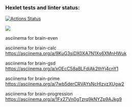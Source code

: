 ### Hexlet tests and linter status:
[![Actions Status](https://github.com/Meetyouafter/frontend-project-lvl1/workflows/hexlet-check/badge.svg)](https://github.com/Meetyouafter/frontend-project-lvl1/actions)

<a href="https://codeclimate.com/github/Meetyouafter/frontend-project-lvl1/maintainability"><img src="https://api.codeclimate.com/v1/badges/6ec66220f3b2c01bb4da/maintainability" /></a>

asciinema for brain-even
<asciinema-player src="https://asciinema.org/a/t3f0gl7gRMKWAziOMzb3W7MMg" poster="npt:2:34"></asciinema-player>

asciinema for brain-calc
https://asciinema.org/a/9KuG3siDX0XA7N1Xs6XMnHWuk

asciinema for brain-gsd
https://asciinema.org/a/xOEcC58aBLFdiAk2thYj4cnY1

asciinema for brain-prime
https://asciinema.org/a/7wb5derCRVAYsNcHlzvzXUgw2

asciinema for brain-progression
https://asciinema.org/a/1Fx27Vn0gTzrq9kNYZp9AJkg9